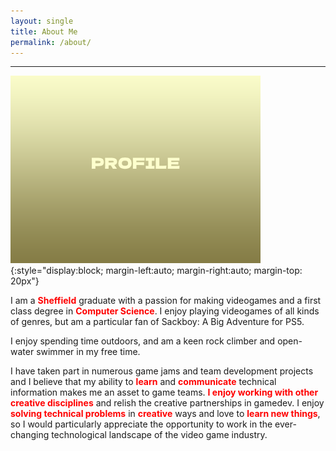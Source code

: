 ```yaml
---
layout: single
title: About Me
permalink: /about/
---
```


<style>
  .text-highlight {
    color: red;
    font-weight: bold;
  }
</style>

----------------------

![Profile-Image](/assets/image/Profile.png){:style="display:block; margin-left:auto; margin-right:auto; margin-top: 20px"}

I am a <span class="text-highlight">Sheffield</span> graduate with a passion for making videogames and a first class degree in <span class="text-highlight">Computer Science</span>. I enjoy playing videogames of all kinds of genres, but am a particular fan of Sackboy: A Big Adventure for PS5.

I enjoy spending time outdoors, and am a keen rock climber and open-water swimmer in my free time. 

I have taken part in numerous game jams and team development projects and I believe that my ability to <span class="text-highlight">learn</span> and <span class="text-highlight">communicate</span> technical information makes me an asset to game teams. <span class="text-highlight">I enjoy working with other creative disciplines</span> and relish the creative partnerships in gamedev. I enjoy <span class="text-highlight">solving technical problems</span> in <span class="text-highlight">creative</span> ways and love to <span class="text-highlight">learn new things</span>, so I would particularly appreciate the opportunity to work in the ever-changing technological landscape of the video game industry. 
